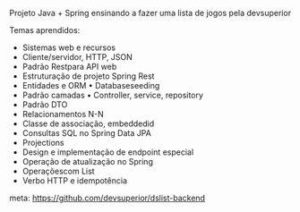Projeto Java + Spring ensinando a fazer uma lista de jogos pela devsuperior

Temas aprendidos:
- Sistemas web e recursos
- Cliente/servidor, HTTP, JSON
- Padrão Restpara API web
- Estruturação de projeto Spring Rest
- Entidades e ORM • Databaseseeding
- Padrão camadas • Controller, service, repository
- Padrão DTO
- Relacionamentos N-N
- Classe de associação, embeddedid
- Consultas SQL no Spring Data JPA
- Projections
- Design e implementação de endpoint especial
- Operação de atualização no Spring
- Operaçõescom List
- Verbo HTTP e idempotência

meta: https://github.com/devsuperior/dslist-backend
